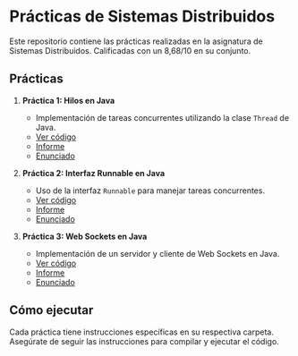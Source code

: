 # Prácticas de Sistemas Distribuidos

Este repositorio contiene las prácticas realizadas en la asignatura de Sistemas Distribuidos. Calificadas con un 8,68/10 en su conjunto.

## Prácticas

1. **Práctica 1: Hilos en Java**
   - Implementación de tareas concurrentes utilizando la clase `Thread` de Java.
   - [Ver código](Practica1-Hilos/src)
   - [Informe](Practica1-Hilos/docs/Practica1-Informe.md)
   - [Enunciado](Practica1-Hilos/readme.md)

2. **Práctica 2: Interfaz Runnable en Java**
   - Uso de la interfaz `Runnable` para manejar tareas concurrentes.
   - [Ver código](Practica2-Runnable/src)
   - [Informe](Practica2-Runnable/docs/Practica2-Informe.md)
   - [Enunciado](Practica2-Runnable/readme.md)

3. **Práctica 3: Web Sockets en Java**
   - Implementación de un servidor y cliente de Web Sockets en Java.
   - [Ver código](Practica3-WebSockets/src)
   - [Informe](Practica3-WebSockets/docs/Practica3-Informe.md)
   - [Enunciado](Practica3-WebSockets/readme.md)

## Cómo ejecutar

Cada práctica tiene instrucciones específicas en su respectiva carpeta. Asegúrate de seguir las instrucciones para compilar y ejecutar el código.
